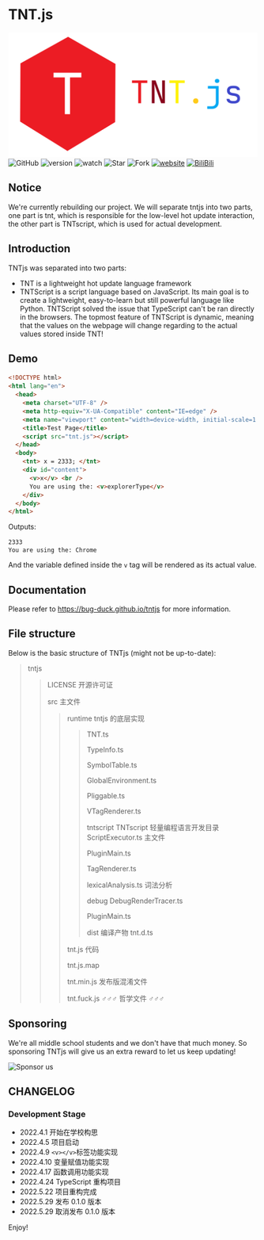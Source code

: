 # TNT.js

![输入图片说明](tnt.js.logo.length.png)
![GitHub](https://img.shields.io/github/license/Bug-Duck/tntjs)
![version](https://img.shields.io/badge/version-0.0.3-green)
![watch](https://img.shields.io/github/watchers/Bug-Duck/tntjs?color=blue&logo=github&style=flat-square)
![Star](https://img.shields.io/github/stars/Bug-Duck/tntjs?color=yellow&logo=github&style=flat-square)
![Fork](https://img.shields.io/github/forks/Bug-Duck/tntjs?color=green&logo=github&style=flat-square)
[![website](https://img.shields.io/badge/website-bugduck.cn-yellowgreen)](https://www.bugduck.cn)
[![BiliBili](https://img.shields.io/static/v1?label=bilibili&message=BugDuck开源团队&color=ff69b4&logo=bilibili)](https://space.bilibili.com/1959824394?spm_id_from=333.337.0.0)



## Notice

We're currently rebuilding our project. We will separate tntjs into two parts, one part is tnt, which is responsible for the low-level hot update interaction, the other part is TNTscript, which is used for actual development.

## Introduction

TNTjs was separated into two parts:

- TNT is a lightweight hot update language framework
- TNTScript is a script language based on JavaScript. Its main goal is to create a lightweight, easy-to-learn but still powerful language like Python. TNTScript solved the issue that TypeScript can't be ran directly in the browsers. The topmost feature of TNTScript is dynamic, meaning that the values on the webpage will change regarding to the actual values stored inside TNT!

## Demo

```html
<!DOCTYPE html>
<html lang="en">
  <head>
    <meta charset="UTF-8" />
    <meta http-equiv="X-UA-Compatible" content="IE=edge" />
    <meta name="viewport" content="width=device-width, initial-scale=1.0" />
    <title>Test Page</title>
    <script src="tnt.js"></script>
  </head>
  <body>
    <tnt> x = 2333; </tnt>
    <div id="content">
      <v>x</v> <br />
      You are using the: <v>explorerType</v>
    </div>
  </body>
</html>
```

Outputs:

```
2333
You are using the: Chrome
```

And the variable defined inside the `v` tag will be rendered as its actual value.

## Documentation

Please refer to <https://bug-duck.github.io/tntjs> for more information.

## File structure

Below is the basic structure of TNTjs (might not be up-to-date):

> tntjs
>
> > LICENSE 开源许可证
> >
> > src 主文件
> >
> > > runtime tntjs 的底层实现
> > >
> > > > TNT.ts
> > > >
> > > > TypeInfo.ts
> > > >
> > > > SymbolTable.ts
> > > >
> > > > GlobalEnvironment.ts
> > > >
> > > > Pliggable.ts
> > > >
> > > > VTagRenderer.ts
> > > >
> > > > tntscript TNTscript 轻量编程语言开发目录
> > > > ScriptExecutor.ts 主文件
> > > >
> > > > PluginMain.ts
> > > >
> > > > TagRenderer.ts
> > > >
> > > > lexicalAnalysis.ts 词法分析
> > > >
> > > > debug
> > > > DebugRenderTracer.ts
> > > >
> > > > PluginMain.ts
> > > >
> > > > dist 编译产物
> > > > tnt.d.ts
> > >
> > > tnt.js 代码
> > >
> > > tnt.js.map
> > >
> > > tnt.min.js 发布版混淆文件
> > >
> > > tnt.fuck.js ♂♂♂ 哲学文件 ♂♂♂

## Sponsoring

We're all middle school students and we don't have that much money. So sponsoring TNTjs will give us an extra reward to let us keep updating!

![Sponsor us](https://img-blog.csdnimg.cn/369cf4080e44416b9e78e58872615d6b.png?x-oss-process=image/watermark,type_d3F5LXplbmhlaQ,shadow_50,text_Q1NETiBA566x5a2Q5ZCbc2hlZXA=,size_20,color_FFFFFF,t_70,g_se,x_16#pic_center)

## CHANGELOG

### Development Stage

- 2022.4.1 开始在学校构思
- 2022.4.5 项目启动
- 2022.4.9 `<v></v>`标签功能实现
- 2022.4.10 变量赋值功能实现
- 2022.4.17 函数调用功能实现
- 2022.4.24 TypeScript 重构项目
- 2022.5.22 项目重构完成
- 2022.5.29 发布 0.1.0 版本
- 2022.5.29 取消发布 0.1.0 版本

Enjoy!
